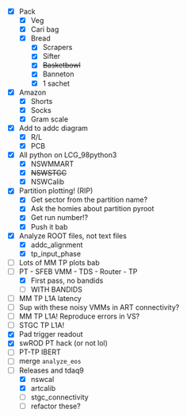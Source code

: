 - [x] Pack
  - [x] Veg
  - [x] Cari bag
  - [x] Bread
    - [x] Scrapers
    - [x] Sifter
    - [x] <del>Basketbowl</del>
    - [x] Banneton
    - [x] 1 sachet
- [x] Amazon
  - [x] Shorts
  - [x] Socks
  - [x] Gram scale
- [x] Add to addc diagram
  - [x] R/L
  - [x] PCB
- [x] All python on LCG_98python3
  - [x] NSWMMART
  - [x] <del>NSWSTGC</del>
  - [x] NSWCalib
- [x] Partition plotting! (RIP)
  - [x] Get sector from the partition name?
  - [x] Ask the homies about partition pyroot
  - [x] Get run number!?
  - [x] Push it bab
- [x] Analyze ROOT files, not text files
  - [x] addc_alignment
  - [x] tp_input_phase
- [ ] Lots of MM TP plots bab
- [ ] PT - SFEB VMM - TDS - Router - TP
  - [x] First pass, no bandids
  - [ ] WITH BANDIDS
- [ ] MM TP L1A latency
- [ ] Sup with these noisy VMMs in ART connectivity?
- [ ] MM TP L1A! Reproduce errors in VS?
- [ ] STGC TP L1A!
- [x] Pad trigger readout
- [x] swROD PT hack (or not lol)
- [ ] PT-TP IBERT
- [ ] merge `analyze_eos`
- [ ] Releases and tdaq9
  - [x] nswcal
  - [x] artcalib
  - [ ] stgc_connectivity
  - [ ] refactor these?
